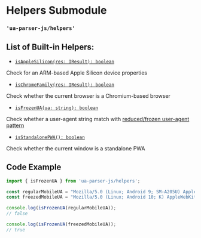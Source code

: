 # Helpers Submodule

### `'ua-parser-js/helpers'`

## List of Built-in Helpers:

- [`isAppleSilicon(res: IResult): boolean`](/api/submodules/helpers/is-apple-silicon)

Check for an ARM-based Apple Silicon device properties

- [`isChromeFamily(res: IResult): boolean`](/api/submodules/helpers/is-chrome-family)

Check whether the current browser is a Chromium-based browser

- [`isFrozenUA(ua: string): boolean`](/api/submodules/helpers/is-frozen-ua)

Check whether a user-agent string match with [reduced/frozen user-agent pattern](https://www.chromium.org/updates/ua-reduction/)

- [`isStandalonePWA(): boolean`](/api/submodules/helpers/is-standalone-pwa)

Check whether the current window is a standalone PWA

## Code Example

```js
import { isFrozenUA } from 'ua-parser-js/helpers';

const regularMobileUA = "Mozilla/5.0 (Linux; Android 9; SM-A205U) AppleWebKit/537.36 (KHTML, like Gecko) Chrome/93.0.1234.56 Mobile Safari/537.36";
const freezedMobileUA = "Mozilla/5.0 (Linux; Android 10; K) AppleWebKit/537.36 (KHTML, like Gecko) Chrome/93.0.0.0 Mobile Safari/537.36";

console.log(isFrozenUA(regularMobileUA));
// false

console.log(isFrozenUA(freezedMobileUA));
// true
```